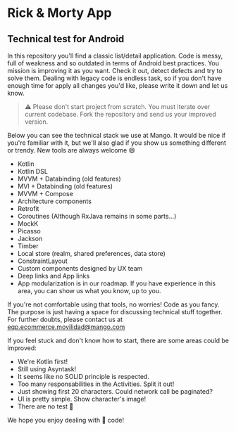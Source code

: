 
# Rick & Morty App

## Technical test for Android

In this repository you'll find a classic list/detail application. Code is messy, full of weakness and so outdated in terms of Android best practices. You mission is improving it as you want. Check it out, detect defects and try to solve them. Dealing with legacy code is endless task, so if you don't have enough time for apply all changes you'd like, please write it down and let us know.

> :warning: Please don't start project from scratch. You must iterate over current codebase. Fork the repository and send us your improved version.

Below you can see the technical stack we use at Mango. It would be nice if you're familiar with it, but we'll also glad if you show us something different or trendy. New tools are always welcome :smile:

- Kotlin
- Kotlin DSL
- MVVM + Databinding (old features)
- MVI + Databinding (old features)
- MVVM + Compose 
- Architecture components
- Retrofit
- Coroutines (Although RxJava remains in some parts...)
- MockK
- Picasso
- Jackson
- Timber
- Local store (realm, shared preferences, data store)
- ConstraintLayout
- Custom components designed by UX team
- Deep links and App links
- App modularization is in our roadmap. If you have experience in this area, you can show us what you know, up to you.

If you're not comfortable using that tools, no worries! Code as you fancy. The purpose is just having a space for discussing technical stuff together. For further doubts, please contact us at eqp.ecommerce.movilidad@mango.com

If you feel stuck and don't know how to start, there are some areas could be improved:

- We're Kotlin first!
- Still using Asyntask!
- It seems like no SOLID principle is respected.
- Too many responsabilities in the Activities. Split it out!
- Just showing first 20 characters. Could network call be paginated?
- UI is pretty simple. Show character's image!
- There are no test :shit:

We hope you enjoy dealing with :spaghetti: code!
